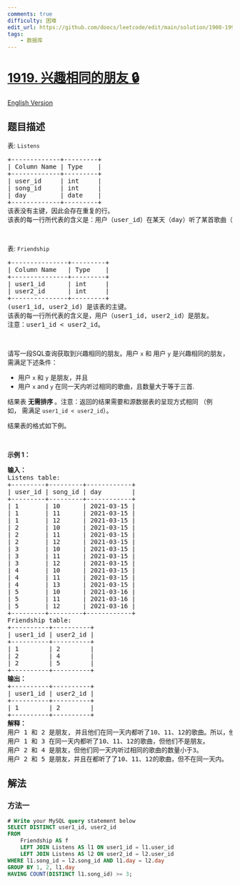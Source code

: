 ```yaml
---
comments: true
difficulty: 困难
edit_url: https://github.com/doocs/leetcode/edit/main/solution/1900-1999/1919.Leetcodify%20Similar%20Friends/README.md
tags:
    - 数据库
---
```


<!-- problem:start -->

# [1919. 兴趣相同的朋友 🔒](https://leetcode.cn/problems/leetcodify-similar-friends)

[English Version](/solution/1900-1999/1919.Leetcodify%20Similar%20Friends/README_EN.md)

## 题目描述

<!-- description:start -->

<p>表: <code>Listens</code></p>

<pre>
+-------------+---------+
| Column Name | Type    |
+-------------+---------+
| user_id     | int     |
| song_id     | int     |
| day         | date    |
+-------------+---------+
该表没有主键，因此会存在重复的行。
该表的每一行所代表的含义是：用户（user_id）在某天（day）听了某首歌曲（song_id）。
</pre>

<p>&nbsp;</p>

<p>表: <code>Friendship</code></p>

<pre>
+---------------+---------+
| Column Name   | Type    |
+---------------+---------+
| user1_id      | int     |
| user2_id      | int     |
+---------------+---------+
(user1_id, user2_id) 是该表的主键。
该表的每一行所代表的含义是，用户（user1_id, user2_id）是朋友。
注意：user1_id &lt; user2_id。
</pre>

<p>&nbsp;</p>

<p>请写一段SQL查询获取到兴趣相同的朋友。用户 <code>x</code>&nbsp;和 用户 <code>y</code>&nbsp;是兴趣相同的朋友，需满足下述条件：</p>

<ul>
	<li>用户&nbsp;<code>x</code>&nbsp;和&nbsp;<code>y</code>&nbsp;是朋友，并且</li>
	<li>用户&nbsp;<code>x</code> and <code>y</code>&nbsp;在同一天内听过相同的歌曲，且数量大于等于三首.</li>
</ul>

<p>结果表&nbsp;<strong>无需排序&nbsp;</strong>。注意：返回的结果需要和源数据表的呈现方式相同&nbsp;（例如，&nbsp;需满足&nbsp;<code>user1_id &lt; user2_id</code>）。</p>

<p>结果表的格式如下例。</p>

<p>&nbsp;</p>

<p><b>示例 1：</b></p>

<pre>
<strong>输入：</strong>
Listens table:
+---------+---------+------------+
| user_id | song_id | day        |
+---------+---------+------------+
| 1       | 10      | 2021-03-15 |
| 1       | 11      | 2021-03-15 |
| 1       | 12      | 2021-03-15 |
| 2       | 10      | 2021-03-15 |
| 2       | 11      | 2021-03-15 |
| 2       | 12      | 2021-03-15 |
| 3       | 10      | 2021-03-15 |
| 3       | 11      | 2021-03-15 |
| 3       | 12      | 2021-03-15 |
| 4       | 10      | 2021-03-15 |
| 4       | 11      | 2021-03-15 |
| 4       | 13      | 2021-03-15 |
| 5       | 10      | 2021-03-16 |
| 5       | 11      | 2021-03-16 |
| 5       | 12      | 2021-03-16 |
+---------+---------+------------+
Friendship table:
+----------+----------+
| user1_id | user2_id |
+----------+----------+
| 1        | 2        |
| 2        | 4        |
| 2        | 5        |
+----------+----------+
<b>输出：</b>
+----------+----------+
| user1_id | user2_id |
+----------+----------+
| 1        | 2        |
+----------+----------+
<strong>解释：</strong>
用户 1 和 2 是朋友, 并且他们在同一天内都听了10、11、12的歌曲。所以，他们是兴趣相同的朋友。
用户 1 和 3 在同一天内都听了10、11、12的歌曲，但他们不是朋友。
用户 2 和 4 是朋友，但他们同一天内听过相同的歌曲的数量小于3。
用户 2 和 5 是朋友，并且在都听了了10、11、12的歌曲，但不在同一天内。</pre>

<!-- description:end -->

## 解法

<!-- solution:start -->

### 方法一

<!-- tabs:start -->

```sql
# Write your MySQL query statement below
SELECT DISTINCT user1_id, user2_id
FROM
    Friendship AS f
    LEFT JOIN Listens AS l1 ON user1_id = l1.user_id
    LEFT JOIN Listens AS l2 ON user2_id = l2.user_id
WHERE l1.song_id = l2.song_id AND l1.day = l2.day
GROUP BY 1, 2, l1.day
HAVING COUNT(DISTINCT l1.song_id) >= 3;
```

<!-- tabs:end -->

<!-- solution:end -->

<!-- problem:end -->

